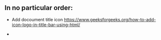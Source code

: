 ## In no particular order:

- Add docoument title icon
  https://www.geeksforgeeks.org/how-to-add-icon-logo-in-title-bar-using-html/

-